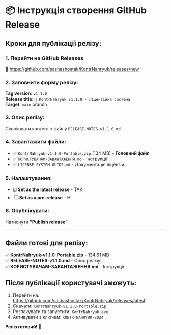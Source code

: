 # 📦 Інструкція створення GitHub Release

## Кроки для публікації релізу:

### 1. Перейти на GitHub Releases
🔗 https://github.com/sashashostak/KontrNahryuk/releases/new

### 2. Заповнити форму релізу:

**Tag version**: `v1.1.0`  
**Release title**: `🎯 KontrNahryuk v1.1.0 - Ліцензійна система`  
**Target**: `main` branch

### 3. Опис релізу:
Скопіювати контент з файлу `RELEASE-NOTES-v1.1.0.md`

### 4. Завантажити файли:
- ✅ `KontrNahryuk-v1.1.0-Portable.zip` (134 MB) - **Головний файл**
- ✅ `КОРИСТУВАЧАМ-ЗАВАНТАЖЕННЯ.md` - Інструкції
- ✅ `LICENSE-SYSTEM-GUIDE.md` - Документація ліцензій

### 5. Налаштування:
- ☑️ **Set as the latest release** - ТАК
- ☐ **Set as a pre-release** - НІ  

### 6. Опублікувати:
Натиснути **"Publish release"**

---

## Файли готові для релізу:

✅ **KontrNahryuk-v1.1.0-Portable.zip** - 134.61 MB  
✅ **RELEASE-NOTES-v1.1.0.md** - Опис релізу  
✅ **КОРИСТУВАЧАМ-ЗАВАНТАЖЕННЯ.md** - Інструкції  

## Після публікації користувачі зможуть:

1. Перейти на: https://github.com/sashashostak/KontrNahryuk/releases/latest
2. Скачати: `KontrNahryuk-v1.1.0-Portable.zip`
3. Розпакувати та запустити: `KontrNahryuk.exe`
4. Активувати з ключем: `KONTR-NAHRYUK-2024`

**Реліз готовий! 🚀**